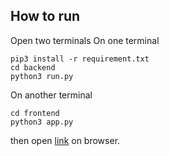 ## How to run
Open two terminals
On one terminal

    pip3 install -r requirement.txt
    cd backend
    python3 run.py

On another terminal

    cd frontend
    python3 app.py

then open [link](http://127.0.0.1:5000) on browser.
